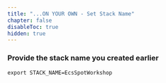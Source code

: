 ```yaml
---
title: "...ON YOUR OWN - Set Stack Name"
chapter: false
disableToc: true
hidden: true
---
```


### Provide the stack name you created earlier

```
export STACK_NAME=EcsSpotWorkshop
```